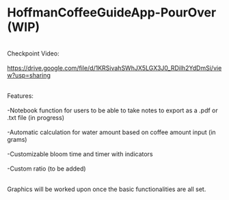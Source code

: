 # HoffmanCoffeeGuideApp-PourOver (WIP)

<br>Checkpoint Video: <br/>
<br>https://drive.google.com/file/d/1KRSivahSWhJX5LGX3J0_RDilh2YdDmSi/view?usp=sharing <br/>

<br>Features: <br/>
<br>-Notebook function for users to be able to take notes to export as a .pdf or .txt file (in progress) <br/>
<br>-Automatic calculation for water amount based on coffee amount input (in grams) <br/>
<br>-Customizable bloom time and timer with indicators <br/>
<br>-Custom ratio (to be added) <br/>

<br>Graphics will be worked upon once the basic functionalities are all set. <br/>

